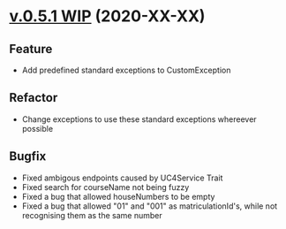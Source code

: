 # [v.0.5.1 WIP](https://github.com/upb-uc4/University-Credits-4.0/compare/v0.5.0...course-v0.5.1) (2020-XX-XX)
## Feature
 - Add predefined standard exceptions to CustomException
## Refactor
 - Change exceptions to use these standard exceptions whereever possible
## Bugfix
- Fixed ambigous endpoints caused by UC4Service Trait
- Fixed search for courseName not being fuzzy
- Fixed a bug that allowed houseNumbers to be empty
- Fixed a bug that allowed "01" and "001" as matriculationId's, while not recognising them as the same number